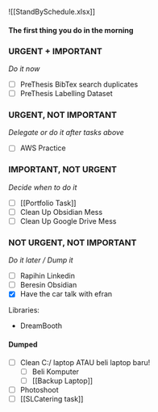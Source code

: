 []()![[StandBySchedule.xlsx]]

#### The first thing you do in the morning


### URGENT + IMPORTANT
*Do it now*
- [ ] PreThesis BibTex search duplicates
- [ ] PreThesis Labelling Dataset 

### URGENT, NOT IMPORTANT
*Delegate or do it after tasks above*
- [ ] AWS Practice

### IMPORTANT, NOT URGENT
*Decide when to do it*
- [ ] [[Portfolio Task]]
- [ ] Clean Up Obsidian Mess
- [ ] Clean Up Google Drive Mess

### NOT URGENT, NOT IMPORTANT
*Do it later / Dump it*
- [ ] Rapihin Linkedin
- [ ] Beresin Obsidian
- [x] Have the car talk with efran

Libraries:
- DreamBooth

#### Dumped
- [ ] Clean C:/ laptop ATAU beli laptop baru!
	- [ ] Beli Komputer
	- [ ] [[Backup Laptop]]
- [ ] Photoshoot
- [ ] [[SLCatering task]]